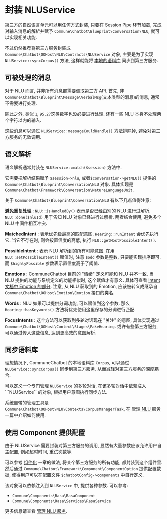 # 封装 NLUService

第三方的自然语言单元可以用任何方式封装, 只要在 Session Pipe 环节加载,
完成对输入消息的解析并赋予 ```Commune\Chatbot\Blueprint\Conversation\NLU```,
就可以实现相关功能.

不过仍然推荐将第三方服务封装成```Commune\Chatbot\OOHost\NLU\Contracts\NLUService``` 对象, 主要是为了实现```NLUService::syncCorpus()``` 方法,
这样就能将 [本地的语料库](/zh-cn/dm/corpus.md) 同步到第三方服务.

## 可被处理的消息

对于 NLU 而言, 并非所有消息都需要调取第三方 API.
首先, 非```Commune\Chatbot\Blueprint\Message\VerbalMsg```(文本类型的消息)的消息,
通常不需要进行处理.

除此之外, 类似 ```1```, ```95.27```这类数字也没必要进行处理. 还有一些 NLU 本身不处理两个字符以内的输入.

这些消息可以通过 ```NLUService::messageCouldHandle()``` 方法排除掉, 避免对第三方服务的无效调用.

## 语义解析

语义解析通常封装在 ```NLUService::match($session)``` 方法中.

它需要把解析结果赋予 ```$session->nlu```, 或者```$conversation->getNLU()``` 提供的 ```Commune\Chatbot\Blueprint\Conversation\NLU``` 对象.
具体实现是 ```Commune\Chatbot\Framework\Conversation\NatureLanguageUnit```.

关于 ```Commune\Chatbot\Blueprint\Conversation\NLU``` 有以下几点值得注意:

__避免重复处理__ : ```NLU::isHandledBy()``` 表示是否已经由别的 NLU 进行过解析.
```NLU::done($nluId)``` 用于告知 NLU 对象已经进行过解析.
两者结合使用, 避免多个 NLU 中间件相互冲突.

__MatchedIntent__ : 表示优先级最高的匹配意图. ```Hearing::runIntent``` 会优先执行它.
当它不存在时, 则会按置信度的高低, 执行 ```NLU::getMostPossibleIntent()```.

__PossibleIntent__ : 表示 NLU 解析到的所有可能意图.
在用 ```NLU::setPossibleIntent()``` 赋值时,
注意 ```$odd``` 参数是整数, 只要能实现排序即可.
而 ```$highlyPossible``` 参数表示置信度高于了阈值.

__Emotions__ : CommuneChatbot 目前的 "情绪" 定义可能和 NLU 并不一致.
当 NLU 提供的功能与系统定义的功能相似时, 这个赋值才有意义.
具体可查看 [Intent 文档中 Emotion 的部分](/zh-cn/dm/intent.md).
注意, 从 NLU 获取到的 Emotion, 应该被转义成继承自 ```Commune\Chatbot\OOHost\Emotion\Emotion``` 接口的类名.

__Words__ : NLU 如果可以提供分词功能, 可以赋值到这个参数.
那么 ```Hearing::hasKeywords()``` 方法将优先使用这里保存的分词进行匹配.

__FocusIntents__ : 这个方法可以获取到多轮对话现在 "关注" 的意图,
具体实现通过 ```Commune\Chatbot\OOHost\Context\Stages\FakeHearing```.
或许有些第三方服务, 可以通过传入这些信息, 达到更高效的意图解析.

## 同步语料库

理想情况下, CommuneChatbot 的本地语料库 ```Corpus```,
可以通过 ```NLUService::syncCorpus()``` 同步到第三方服务.
从而减轻对第三方服务的深度耦合.

可以定义一个专门管理 ```NLUService``` 的多轮对话,
在该多轮对话中依赖注入 ```NLUService`` 的对象, 根据用户意图执行同步方法.

系统自带的管理工具是 ```Commune\Chatbot\OOHost\NLU\Contexts\CorpusManagerTask```,
在 [管理 NLU 服务](/zh-cn/nlu/manager.md) 一篇中介绍如何使用.

## 使用 Component 提供配置

由于 NLUService 需要封装对第三方服务的调用, 显然有大量参数应该允许用户自主配置, 例如超时时间, 重试次数等.

可以参考 [组件化](/zh-cn/components/index.md) 一章的做法, 将某个第三方服务的所有功能,
都封装到这个组件里.
然后通过 ```Commune\Chatbot\Framework\Component\ComponentOption``` 提供配置数据,
使得用户可以在配置文件 ```$chatbotConfig->components``` 中自行定义.

该对象可以依赖注入到 ```NLUService``` 中, 提供各种参数. 可以参考:

- ```Commune\Components\Rasa\RasaComponent```
- ```Commune\Components\Rasa\Services\RasaService```

更多信息请查看 [管理 NLU 服务](/zh-cn/nlu/manager.md).

